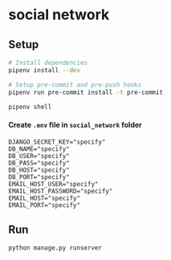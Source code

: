 # social network

## Setup
```sh
# Install dependencies
pipenv install --dev

# Setup pre-commit and pre-push hooks
pipenv run pre-commit install -t pre-commit

pipenv shell
```

#### Create `.env` file in `social_network` folder
```.env
DJANGO_SECRET_KEY="specify"
DB_NAME="specify"
DB_USER="specify"
DB_PASS="specify"
DB_HOST="specify"
DB_PORT="specify"
EMAIL_HOST_USER="specify"
EMAIL_HOST_PASSWORD="specify"
EMAIL_HOST="specify"
EMAIL_PORT="specify"
```

## Run
```sh
python manage.py runserver
```
